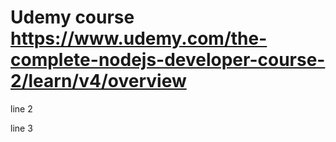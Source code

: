 # Udemy course https://www.udemy.com/the-complete-nodejs-developer-course-2/learn/v4/overview


line 2


line 3
